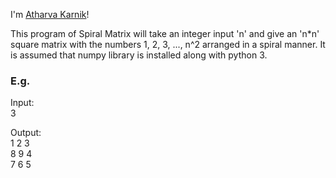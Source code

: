 I'm [Atharva Karnik](https://github.com/atharvakarnik)!

This program of Spiral Matrix will take an integer input 'n' and give an 'n*n' square matrix with the numbers 1, 2, 3, ..., n^2 arranged in a spiral manner.
It is assumed that numpy library is installed along with python 3.

### E.g.

Input: <br>
3 <br>

Output: <br>
1 2 3<br>
8 9 4<br>
7 6 5<br>
